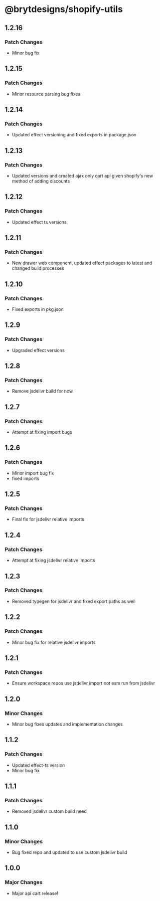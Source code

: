 # @brytdesigns/shopify-utils

## 1.2.16

### Patch Changes

- Minor bug fix

## 1.2.15

### Patch Changes

- Minor resource parsing bug fixes

## 1.2.14

### Patch Changes

- Updated effect versioning and fixed exports in package.json

## 1.2.13

### Patch Changes

- Updated versions and created ajax only cart api given shopify's new method of adding discounts

## 1.2.12

### Patch Changes

- Updated effect ts versions

## 1.2.11

### Patch Changes

- New drawer web component, updated effect packages to latest and changed build processes

## 1.2.10

### Patch Changes

- Fixed exports in pkg.json

## 1.2.9

### Patch Changes

- Upgraded effect versions

## 1.2.8

### Patch Changes

- Remove jsdelivr build for now

## 1.2.7

### Patch Changes

- Attempt at fixing import bugs

## 1.2.6

### Patch Changes

- Minor import bug fix
- fixed imports

## 1.2.5

### Patch Changes

- Final fix for jsdelivr relative imports

## 1.2.4

### Patch Changes

- Attempt at fixing jsdelivr relative imports

## 1.2.3

### Patch Changes

- Removed typegen for jsdelivr and fixed export paths as well

## 1.2.2

### Patch Changes

- Minor bug fix for relative jsdelivr imports

## 1.2.1

### Patch Changes

- Ensure workspace repos use jsdelivr import not esm run from jsdelivr

## 1.2.0

### Minor Changes

- Minor bug fixes updates and implementation changes

## 1.1.2

### Patch Changes

- Updated effect-ts version
- Minor bug fix

## 1.1.1

### Patch Changes

- Removed jsdelivr custom build need

## 1.1.0

### Minor Changes

- Bug fixed repo and updated to use custom jsdelivr build

## 1.0.0

### Major Changes

- Major api cart release!
